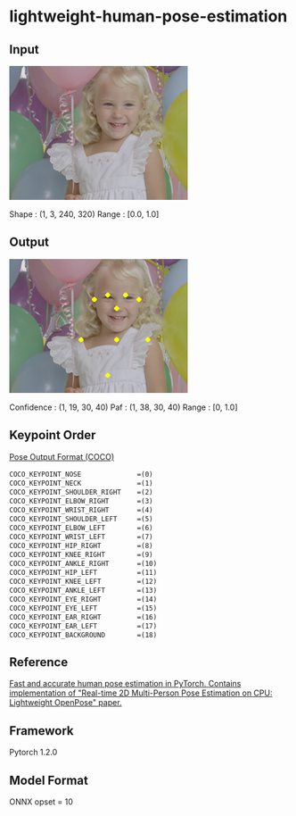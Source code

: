 # lightweight-human-pose-estimation

## Input

![Input](balloon.png)

Shape : (1, 3, 240, 320)
Range : [0.0, 1.0]

## Output

![Output](output.png)

Confidence : (1, 19, 30, 40)
Paf : (1, 38,  30, 40)
Range : [0, 1.0]

## Keypoint Order

[Pose Output Format (COCO)](https://github.com/CMU-Perceptual-Computing-Lab/openpose/blob/master/doc/output.md)

```
COCO_KEYPOINT_NOSE				=(0)
COCO_KEYPOINT_NECK				=(1)
COCO_KEYPOINT_SHOULDER_RIGHT	=(2)
COCO_KEYPOINT_ELBOW_RIGHT		=(3)
COCO_KEYPOINT_WRIST_RIGHT		=(4)
COCO_KEYPOINT_SHOULDER_LEFT	    =(5)
COCO_KEYPOINT_ELBOW_LEFT		=(6)
COCO_KEYPOINT_WRIST_LEFT		=(7)
COCO_KEYPOINT_HIP_RIGHT		    =(8)
COCO_KEYPOINT_KNEE_RIGHT		=(9)
COCO_KEYPOINT_ANKLE_RIGHT		=(10)
COCO_KEYPOINT_HIP_LEFT			=(11)
COCO_KEYPOINT_KNEE_LEFT		    =(12)
COCO_KEYPOINT_ANKLE_LEFT		=(13)
COCO_KEYPOINT_EYE_RIGHT	     	=(14)
COCO_KEYPOINT_EYE_LEFT		  	=(15)
COCO_KEYPOINT_EAR_RIGHT		    =(16)
COCO_KEYPOINT_EAR_LEFT			=(17)
COCO_KEYPOINT_BACKGROUND		=(18)
```

## Reference

[Fast and accurate human pose estimation in PyTorch. Contains implementation of "Real-time 2D Multi-Person Pose Estimation on CPU: Lightweight OpenPose" paper.](https://github.com/Daniil-Osokin/lightweight-human-pose-estimation.pytorch)

## Framework

Pytorch 1.2.0

## Model Format

ONNX opset = 10
